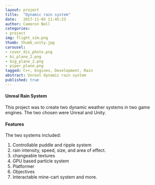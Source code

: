 ```yaml
---
layout: project
title:  "Dynamic rain system"
date:   2017-11-05 11:45:23
author: Cameron Bell
categories:
- project
img: flight_sim.png
thumb: thumb_unity.jpg
carousel:
- cover_dis_photo.png
- bi_plane_2.png
- big_plane_2.png
- piper_plane.png
tagged: C++, Engines, Development, Rain
abstract: Unreal dynamic rain system
published: true
---
```

#### Unreal Rain System
This project was to create two dynamic weather systems in two game engines. The two chosen were Unreal and Unity.
#### Features
The two systems included:
1. Controllable puddle and ripple system
2. rain intensity, speed, size, and area of effect.
3. changeable textures
4. GPU based particle system 
5. Platformer
6. Objectives
7. Interactable mine-cart system 
and more.
